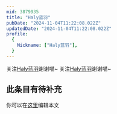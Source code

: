 ```yaml
---
mid: 3879935
title: "Haly蓝羽"
pubDate: "2024-11-04T11:22:08.022Z"
updatedDate: "2024-11-04T11:22:08.022Z"
profile:
  {
    Nickname: ["Haly蓝羽"],
  }
---
```


关注[Haly蓝羽](https://space.bilibili.com/3879935)谢谢喵~ 关注[Haly蓝羽](https://space.bilibili.com/3879935)谢谢喵~

## 此条目有待补充
你可以在[这里](https://github.com/Yuhanawa/VTuber.ICU-Content/edit/master/v/Haly蓝羽/index.md)编辑本文
